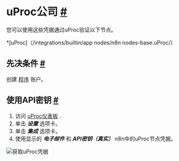 


 uProc公司
 [#](#uproc "永久链接")
=====================================



 您可以使用这些凭据通过uProc验证以下节点。
 


*[uProc]（/integrations/builtin/app nodes/n8n nodes-base.uProc/）



 先决条件
 [#](#先决条件 "永久链接")
-----------------------------------------------------



 创建
 [程序](https://uProc.io) 
 账户。
 



 使用API密钥
 [#](#使用api键 "永久链接")
-----------------------------------------------------


1. 访问
 [uProc仪表板](https://app.uproc.io/#/dashboard) 
 .
2. 单击
 ***设置***
 选项卡。
3. 单击
 ***集成***
 选项卡。
4. 使用显示的
 ***电子邮件***
 和
 ***API密钥（真实）***
 n8n中的uProc节点凭据。



![获取uProc凭据](https://d33wubrfki0l68.cloudfront.net/8124b7703784d2bdca5ee26b72210bcaecd6e946/d13bf/_images/integrations/builtin/credentials/uproc/using-api.gif)





